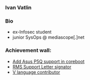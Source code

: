 ### Ivan Vatlin

### Bio
+ ex-Infosec student
+ junior SysOps @ mediascоpе[.]net

### Achievement wall:
+ [Add Asus P5Q support in coreboot](https://review.coreboot.org/c/coreboot/+/38143)
+ [RMS Support Letter signator](https://github.com/rms-support-letter/rms-support-letter.github.io/pull/1758)
+ [V language contributor](https://github.com/vlang/v/pulls?q=is%3Apr+author%3Ajeffangelion)
